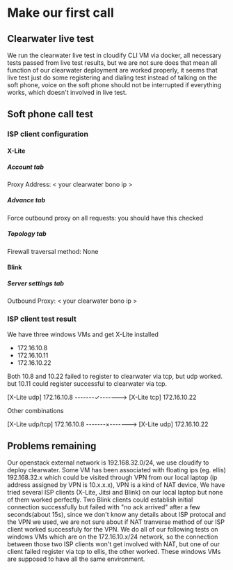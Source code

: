 # Make our first call

## Clearwater live test 
We run the clearwater live test in cloudify CLI VM via docker, all necessary tests passed from live test results, but we are not sure does that mean all function of our clearwater deployment are worked properly, it seems that live test just do some registering and dialing test instead of talking on the soft phone, voice on the soft phone should not be interrupted if everything works, which doesn't involved in live test.

## Soft phone call test

### ISP client configuration

#### X-Lite
##### Account tab
Proxy Address: < your clearwater bono ip >
##### Advance tab
Force outbound proxy on all requests: you should have this checked
##### Topology tab
Firewall traversal method: None

#### Blink
##### Server settings tab
Outbound Proxy: < your clearwater bono ip >

### ISP client test result
We have three windows VMs and get X-Lite installed
- 172.16.10.8
- 172.16.10.11
- 172.16.10.22

Both 10.8 and 10.22 failed to register to clearwater via tcp, but udp worked. but 10.11 could register successful to clearwater via tcp.

[X-Lite udp] 172.16.10.8 -------✓-------> [X-Lite tcp] 172.16.10.22

Other combinations

[X-Lite udp/tcp] 172.16.10.8 -------×-------> [X-Lite udp] 172.16.10.22

## Problems remaining 
Our openstack external network is 192.168.32.0/24, we use cloudify to deploy clearwater. Some VM has been associated with  floating ips (eg. ellis) 192.168.32.x which could be visited through VPN from our local laptop (ip address assigned by VPN is 10.x.x.x), VPN is a kind of NAT device, We have tried several ISP clients (X-Lite, Jitsi and Blink) on our local laptop but none of them worked perfectly. Two Blink clients could establish initial connection successfully but failed with "no ack arrived" after a few seconds(about 15s), since we don't know any details about ISP protocal and the VPN we used, we are not sure about if NAT tranverse method of our ISP client worked successfuly for the VPN. We do all of our following tests on windows VMs which are on the 172.16.10.x/24 network, so the connection between those two ISP clients won't get involved with NAT, but one of our client failed register via tcp to ellis, the other worked. These windows VMs are supposed to have all the same environment.

